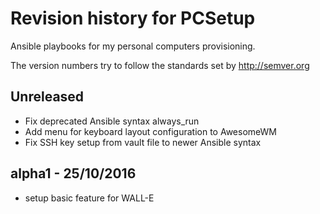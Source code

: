 # Revision history for PCSetup

Ansible playbooks for my personal computers provisioning.

The version numbers try to follow the standards set by http://semver.org

## Unreleased

* Fix deprecated Ansible syntax always_run
* Add menu for keyboard layout configuration to AwesomeWM
* Fix SSH key setup from vault file to newer Ansible syntax

## alpha1 - 25/10/2016

* setup basic feature for WALL-E
